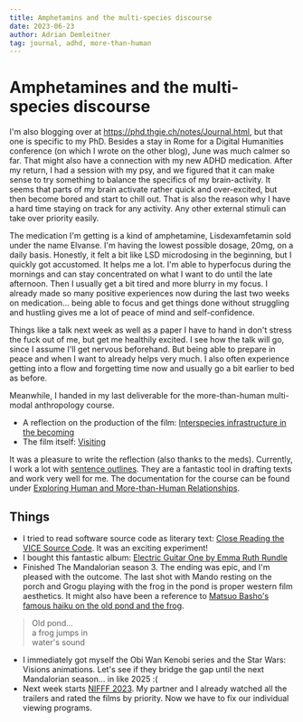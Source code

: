 ```yaml
---
title: Amphetamins and the multi-species discourse
date: 2023-06-23
author: Adrian Demleitner
tag: journal, adhd, more-than-human
---
```

# Amphetamines and the multi-species discourse
I'm also blogging over at https://phd.thgie.ch/notes/Journal.html, but that one is specific to my PhD. Besides a stay in Rome for a Digital Humanities conference (on which I wrote on the other blog), June was much calmer so far. That might also have a connection with my new ADHD medication. After my return, I had a session with my psy, and we figured that it can make sense to try something to balance the specifics of my brain-activity. It seems that parts of my brain activate rather quick and over-excited, but then become bored and start to chill out. That is also the reason why I have a hard time staying on track for any activity. Any other external stimuli can take over priority easily.

The medication I'm getting is a kind of amphetamine, Lisdexamfetamin sold under the name Elvanse. I'm having the lowest possible dosage, 20mg, on a daily basis. Honestly, it felt a bit like LSD microdosing in the beginning, but I quickly got accustomed. It helps me a lot. I'm able to hyperfocus during the mornings and can stay concentrated on what I want to do until the late afternoon. Then I usually get a bit tired and more blurry in my focus. I already made so many positive experiences now during the last two weeks on medication… being able to focus and get things done without struggling and hustling gives me a lot of peace of mind and self-confidence.

Things like a talk next week as well as a paper I have to hand in don't stress the fuck out of me, but get me healthily excited. I see how the talk will go, since I assume I'll get nervous beforehand. But being able to prepare in peace and when I want to already helps very much. I also often experience getting into a flow and forgetting time now and usually go a bit earlier to bed as before.

Meanwhile, I handed in my last deliverable for the more-than-human multi-modal anthropology course. 

- A reflection on the production of the film: [Interspecies infrastructure in the becoming](o/v/Interspecies%20infrastructure%20in%20the%20becoming.md)
- The film itself: [Visiting](https://kdrive.infomaniak.com/app/share/395384/1221e1e7-20ba-4460-b4e1-554f6f6096b7)

It was a pleasure to write the reflection (also thanks to the meds). Currently, I work a lot with [sentence outlines](notes/Essay%20Outlines.md). They are a fantastic tool in drafting texts and work very well for me. The documentation for the course can be found under [Exploring Human and More-than-Human Relationships](notes/Exploring%20Human%20and%20More-than-Human%20Relationships.md).

## Things
- I tried to read software source code as literary text: [Close Reading the VICE Source Code](https://phd.thgie.ch/journal/2023-06-20.html). It was an exciting experiment!
- I bought this fantastic album: [Electric Guitar One by Emma Ruth Rundle](https://emmaruthrundle.bandcamp.com/album/electric-guitar-one)
- Finished The Mandalorian season 3. The ending was epic, and I'm pleased with the outcome. The last shot with Mando resting on the porch and Grogu playing with the frog in the pond is proper western film aesthetics. It might also have been a reference to [Matsuo Basho's famous haiku on the old pond and the frog](https://poemanalysis.com/matsuo-basho/the-old-pond/).

> Old pond...<br>a frog jumps in<br>water's sound

- I immediately got myself the Obi Wan Kenobi series and the Star Wars: Visions animations. Let's see if they bridge the gap until the next Mandalorian season… in like 2025 :(
- Next week starts [NIFFF 2023](https://nifff.ch/). My partner and I already watched all the trailers and rated the films by priority. Now we have to fix our individual viewing programs.